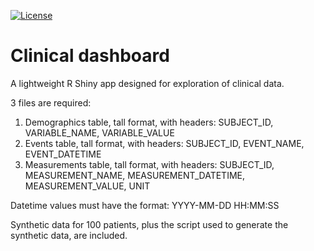 [![License](https://img.shields.io/badge/License-GPL%203.0-green)](https://opensource.org/licenses/GPL-3.0)

# Clinical dashboard  
  
 A lightweight R Shiny app designed for exploration of clinical data.  
   
 3 files are required:  
 1. Demographics table, tall format, with headers: SUBJECT_ID, VARIABLE_NAME, VARIABLE_VALUE  
 2. Events table, tall format, with headers: SUBJECT_ID, EVENT_NAME, EVENT_DATETIME   
 3. Measurements table, tall format, with headers: SUBJECT_ID, MEASUREMENT_NAME, MEASUREMENT_DATETIME, MEASUREMENT_VALUE, UNIT  

Datetime values must have the format: YYYY-MM-DD HH:MM:SS

Synthetic data for 100 patients, plus the script used to generate the synthetic data, are included.  
